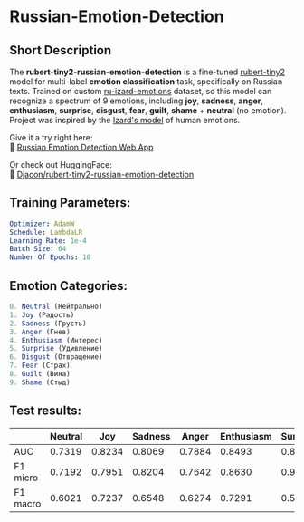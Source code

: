 # Russian-Emotion-Detection

## Short Description

The __rubert-tiny2-russian-emotion-detection__ is a fine-tuned [rubert-tiny2](https://huggingface.co/cointegrated/rubert-tiny2) model for multi-label __emotion classification__ task, specifically on Russian texts. Trained on custom [ru-izard-emotions](https://huggingface.co/datasets/Djacon/ru-izard-emotions) dataset, so this model can recognize a spectrum of 9 emotions, including __joy__, __sadness__, __anger__, __enthusiasm__, __surprise__, __disgust__, __fear__, __guilt__, __shame__ + __neutral__ (no emotion). Project was inspired by the [Izard's model](https://en.wikipedia.org/wiki/Differential_Emotions_Scale) of human emotions.

Give it a try right here:\
🔗 [Russian Emotion Detection Web App](https://djacon-emotion-detection.hf.space/emotion_detection)

Or check out HuggingFace:\
🔗 [Djacon/rubert-tiny2-russian-emotion-detection](https://huggingface.co/Djacon/rubert-tiny2-russian-emotion-detection)

## Training Parameters:
```yaml
Optimizer: AdamW
Schedule: LambdaLR
Learning Rate: 1e-4
Batch Size: 64
Number Of Epochs: 10
```

## Emotion Categories:
```js
0. Neutral (Нейтрально)
1. Joy (Радость)
2. Sadness (Грусть)
3. Anger (Гнев)
4. Enthusiasm (Интерес)
5. Surprise (Удивление)
6. Disgust (Отвращение)
7. Fear (Страх)
8. Guilt (Вина)
9. Shame (Стыд)
```

## Test results:

||Neutral|Joy|Sadness|Anger|Enthusiasm|Surprise|Disgust|Fear|Guilt|Shame|Mean|
|-|-|-|-|-|-|-|-|-|-|-|-|
|AUC|0.7319|0.8234|0.8069|0.7884|0.8493|0.8047|0.8147|0.9034|0.8528|0.7145|0.8090|
|F1 micro|0.7192|0.7951|0.8204|0.7642|0.8630|0.9032|0.9156|0.9482|0.9526|0.9606|0.8642|
|F1 macro|0.6021|0.7237|0.6548|0.6274|0.7291|0.5712|0.4780|0.8158|0.4879|0.4900|0.6180|